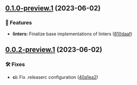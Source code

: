 ## [0.1.0-preview.1](https://github.com/TalTech-IVAR-Lab/Unity-UI-Hierarchy-Linter/compare/v0.0.2-preview.1...v0.1.0-preview.1) (2023-06-02)


### 🚀 Features

* **linters:** Finalize base implementations of linters ([810daaf](https://github.com/TalTech-IVAR-Lab/Unity-UI-Hierarchy-Linter/commit/810daafcffa103f407d2d69b7a9d0c3cfa09d953))

## [0.0.2-preview.1](https://github.com/TalTech-IVAR-Lab/Unity-UI-Hierarchy-Linter/compare/v0.0.1...v0.0.2-preview.1) (2023-06-02)


### 🛠 Fixes

* **ci:** Fix .releaserc configuration ([40a1ea2](https://github.com/TalTech-IVAR-Lab/Unity-UI-Hierarchy-Linter/commit/40a1ea20f7748267dfd58e0f32f00bbba57411f6))
